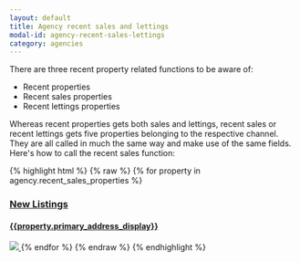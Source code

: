 ```yaml
---
layout: default
title: Agency recent sales and lettings
modal-id: agency-recent-sales-lettings
category: agencies
---
```

There are three recent property related functions to be aware of:

- Recent properties
- Recent sales properties
- Recent lettings properties

Whereas recent properties gets both sales and lettings, recent sales or recent lettings gets five properties belonging to the respective channel. They are all called in much the same way and make use of the same fields. Here's how to call the recent sales function:

{% highlight html %}
{% raw %}
{% for property in agency.recent_sales_properties %}
 <a href="{{property | url_for_property}}">
  <h3>New Listings</h3>
  <h4>{{property.primary_address_display}}</h4>
  <img src="{{property.photos.first | url_for_property_asset }}" />
 </a>
{% endfor %}
{% endraw %}
{% endhighlight %}

